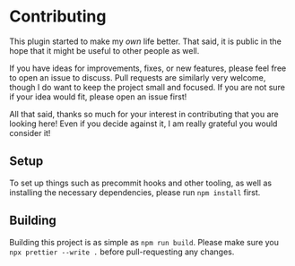 # Contributing

This plugin started to make my _own_ life better. That said, it is public in the hope that it might
be useful to other people as well.

If you have ideas for improvements, fixes, or new features, please feel free to open an issue to
discuss. Pull requests are similarly very welcome, though I do want to keep the project small and
focused. If you are not sure if your idea would fit, please open an issue first!

All that said, thanks so much for your interest in contributing that you are looking here! Even if
you decide against it, I am really grateful you would consider it!

## Setup

To set up things such as precommit hooks and other tooling, as well as installing the necessary
dependencies, please run `npm install` first.

## Building

Building this project is as simple as `npm run build`. Please make sure you `npx prettier --write .`
before pull-requesting any changes.
